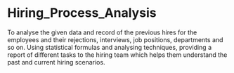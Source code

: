 # Hiring_Process_Analysis

To analyse the given data and record of the previous hires for the employees and their rejections, interviews, job positions, departments and so on.  Using statistical formulas and  analysing techniques, providing a report of different tasks to the hiring team which helps them understand the past and current hiring scenarios. 
